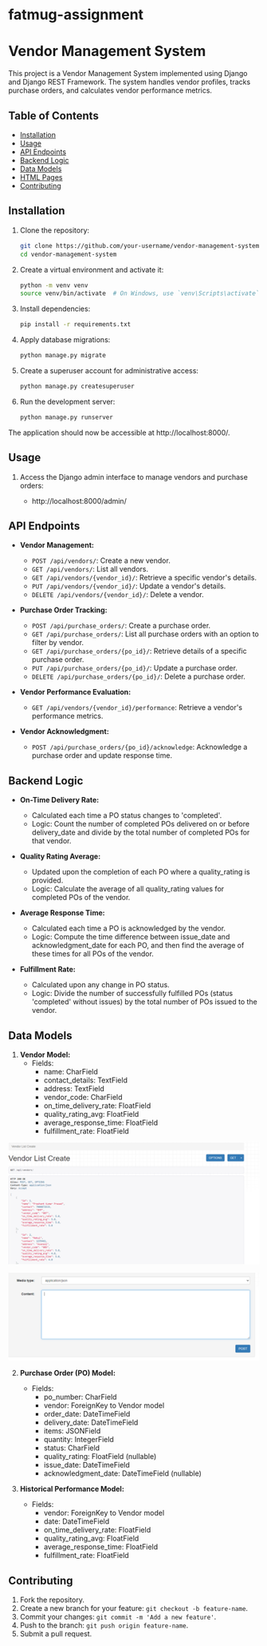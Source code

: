 # fatmug-assignment

# Vendor Management System

This project is a Vendor Management System implemented using Django and Django REST Framework. The system handles vendor profiles, tracks purchase orders, and calculates vendor performance metrics.

## Table of Contents
- [Installation](#installation)
- [Usage](#usage)
- [API Endpoints](#api-endpoints)
- [Backend Logic](#backend-logic)
- [Data Models](#data-models)
- [HTML Pages](#html-pages)
- [Contributing](#contributing)

## Installation

1. Clone the repository:

    ```bash
    git clone https://github.com/your-username/vendor-management-system.git
    cd vendor-management-system
    ```

2. Create a virtual environment and activate it:

    ```bash
    python -m venv venv
    source venv/bin/activate  # On Windows, use `venv\Scripts\activate`
    ```

3. Install dependencies:

    ```bash
    pip install -r requirements.txt
    ```

4. Apply database migrations:

    ```bash
    python manage.py migrate
    ```

5. Create a superuser account for administrative access:

    ```bash
    python manage.py createsuperuser
    ```

6. Run the development server:

    ```bash
    python manage.py runserver
    ```

The application should now be accessible at http://localhost:8000/.

## Usage

1. Access the Django admin interface to manage vendors and purchase orders:

    - http://localhost:8000/admin/

## API Endpoints

- **Vendor Management:**
  - `POST /api/vendors/`: Create a new vendor.
  - `GET /api/vendors/`: List all vendors.
  - `GET /api/vendors/{vendor_id}/`: Retrieve a specific vendor's details.
  - `PUT /api/vendors/{vendor_id}/`: Update a vendor's details.
  - `DELETE /api/vendors/{vendor_id}/`: Delete a vendor.

- **Purchase Order Tracking:**
  - `POST /api/purchase_orders/`: Create a purchase order.
  - `GET /api/purchase_orders/`: List all purchase orders with an option to filter by vendor.
  - `GET /api/purchase_orders/{po_id}/`: Retrieve details of a specific purchase order.
  - `PUT /api/purchase_orders/{po_id}/`: Update a purchase order.
  - `DELETE /api/purchase_orders/{po_id}/`: Delete a purchase order.

- **Vendor Performance Evaluation:**
  - `GET /api/vendors/{vendor_id}/performance`: Retrieve a vendor's performance metrics.

- **Vendor Acknowledgment:**
  - `POST /api/purchase_orders/{po_id}/acknowledge`: Acknowledge a purchase order and update response time.

## Backend Logic

- **On-Time Delivery Rate:**
  - Calculated each time a PO status changes to 'completed'.
  - Logic: Count the number of completed POs delivered on or before delivery_date and divide by the total number of completed POs for that vendor.

- **Quality Rating Average:**
  - Updated upon the completion of each PO where a quality_rating is provided.
  - Logic: Calculate the average of all quality_rating values for completed POs of the vendor.

- **Average Response Time:**
  - Calculated each time a PO is acknowledged by the vendor.
  - Logic: Compute the time difference between issue_date and acknowledgment_date for each PO, and then find the average of these times for all POs of the vendor.

- **Fulfillment Rate:**
  - Calculated upon any change in PO status.
  - Logic: Divide the number of successfully fulfilled POs (status 'completed' without issues) by the total number of POs issued to the vendor.

## Data Models

1. **Vendor Model:**
   - Fields:
     - name: CharField
     - contact_details: TextField
     - address: TextField
     - vendor_code: CharField
     - on_time_delivery_rate: FloatField
     - quality_rating_avg: FloatField
     - average_response_time: FloatField
     - fulfillment_rate: FloatField

![Alt text](<Screenshot 2023-11-22 174136.png>)

![Alt text](<Screenshot 2023-11-22 174201.png>)

2. **Purchase Order (PO) Model:**
   - Fields:
     - po_number: CharField
     - vendor: ForeignKey to Vendor model
     - order_date: DateTimeField
     - delivery_date: DateTimeField
     - items: JSONField
     - quantity: IntegerField
     - status: CharField
     - quality_rating: FloatField (nullable)
     - issue_date: DateTimeField
     - acknowledgment_date: DateTimeField (nullable)

3. **Historical Performance Model:**
   - Fields:
     - vendor: ForeignKey to Vendor model
     - date: DateTimeField
     - on_time_delivery_rate: FloatField
     - quality_rating_avg: FloatField
     - average_response_time: FloatField
     - fulfillment_rate: FloatField

## Contributing

1. Fork the repository.
2. Create a new branch for your feature: `git checkout -b feature-name`.
3. Commit your changes: `git commit -m 'Add a new feature'`.
4. Push to the branch: `git push origin feature-name`.
5. Submit a pull request.
